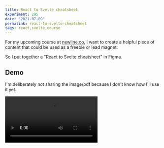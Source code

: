 ```yaml
---
title: React to Svelte cheatsheet
experiment: 205
date: "2021-07-09"
permalink: react-to-svelte-cheatsheet
tags: react,svelte,course
---
```


For my upcoming course at [newline.co](https://www.newline.co/courses/svelte-for-react-devs), I want to create a helpful piece of content that could be used as a freebie or lead magnet.

So I put together a "React to Svelte cheatsheet" in Figma.

## Demo

I'm deliberately not sharing the image/pdf because I don't know how I'll use it yet.

<video controls src="https://res.cloudinary.com/dzwnkx0mk/video/upload/v1625849561/1000experiments.dev/react-to-svelte-cheatsheet_bdfoue.mp4"/>

## Notes

- Needs more design touchups.
- Needs some more content, like bundle size, and maybe animation, transitions and actions or that could be a separate cheat sheet.
